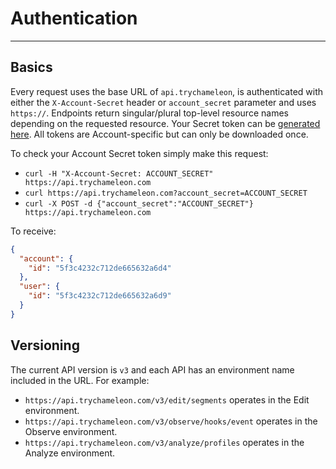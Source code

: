 # Authentication
---

## Basics

Every request uses the base URL of `api.trychameleon`, is authenticated with either the `X-Account-Secret` header or `account_secret` parameter and uses `https://`. Endpoints return singular/plural top-level resource names depending on the requested resource. Your Secret token can be [generated here](https://app.trychameleon.com/setup/integrations/api). All tokens are Account-specific but can only be downloaded once.

To check your Account Secret token simply make this request:

- `curl -H "X-Account-Secret: ACCOUNT_SECRET" https://api.trychameleon.com`
- `curl https://api.trychameleon.com?account_secret=ACCOUNT_SECRET`
- `curl -X POST -d {"account_secret":"ACCOUNT_SECRET"} https://api.trychameleon.com`

To receive:

```json
{
  "account": {
    "id": "5f3c4232c712de665632a6d4"
  },
  "user": {
    "id": "5f3c4232c712de665632a6d9"
  }
}
```

## Versioning

The current API version is `v3` and each API has an environment name included in the URL. For example:

- `https://api.trychameleon.com/v3/edit/segments` operates in the Edit environment.
- `https://api.trychameleon.com/v3/observe/hooks/event` operates in the Observe environment.
- `https://api.trychameleon.com/v3/analyze/profiles` operates in the Analyze environment.
